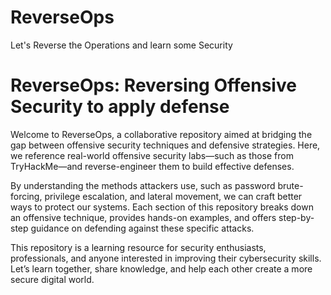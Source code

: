 # ReverseOps
Let's Reverse the Operations and learn some Security

# ReverseOps: Reversing Offensive Security to apply defense
Welcome to ReverseOps, a collaborative repository aimed at bridging the gap between offensive security techniques and defensive strategies. Here, we reference real-world offensive security labs—such as those from TryHackMe—and reverse-engineer them to build effective defenses.

By understanding the methods attackers use, such as password brute-forcing, privilege escalation, and lateral movement, we can craft better ways to protect our systems. Each section of this repository breaks down an offensive technique, provides hands-on examples, and offers step-by-step guidance on defending against these specific attacks.

This repository is a learning resource for security enthusiasts, professionals, and anyone interested in improving their cybersecurity skills. Let’s learn together, share knowledge, and help each other create a more secure digital world.
